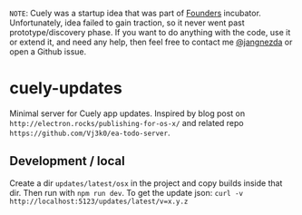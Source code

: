 `NOTE`: Cuely was a startup idea that was part of [Founders](https://founders.as) incubator. Unfortunately, idea failed to gain traction, so it never went
past prototype/discovery phase. If you want to do anything with the code, use it or extend it, and need any help, then feel free to contact me [@jangnezda](https://twitter.com/@jangnezda) or open a Github issue.

# cuely-updates
Minimal server for Cuely app updates. Inspired by blog post on `http://electron.rocks/publishing-for-os-x/` and related repo `https://github.com/Vj3k0/ea-todo-server`.

## Development / local
Create a dir `updates/latest/osx` in the project and copy builds inside that dir. Then run with `npm run dev`. To get the update json: `curl -v http://localhost:5123/updates/latest/v=x.y.z`
